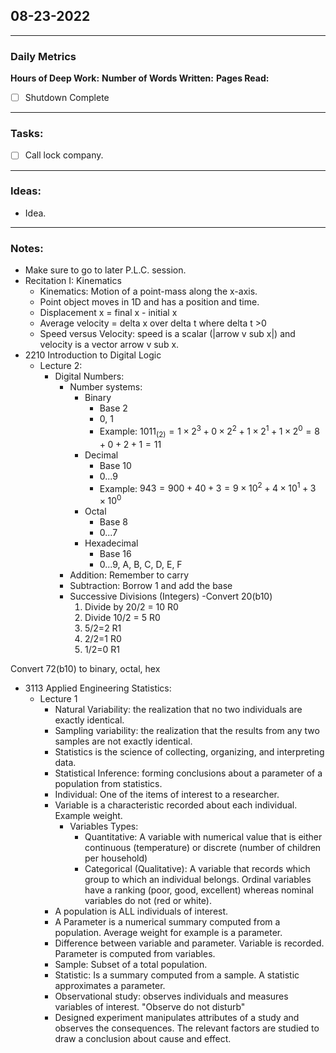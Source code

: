 ## 08-23-2022
---
### Daily Metrics
**Hours of Deep Work:**
**Number of Words Written:**
**Pages Read:**
- [ ] Shutdown Complete
---
### Tasks:
- [ ] Call lock company.
---
### Ideas:
- Idea.
---
### Notes:
- Make sure to go to later P.L.C. session.
- Recitation I: Kinematics
	- Kinematics: Motion of a point-mass along the x-axis.
	- Point object moves in 1D and has a position and time.
	- Displacement x = final x - initial x
	- Average velocity = delta x over delta t where delta t >0
	- Speed versus Velocity: speed is a scalar (|arrow v sub x|) and velocity is a vector arrow v sub x.
- 2210 Introduction to Digital Logic 
	- Lecture 2:
		- Digital Numbers:
			- Number systems:
				- Binary
					- Base 2
					- 0, 1
					- Example: $1011_{(2)}= 1\times2^3+0\times2^2+1\times2^1+1\times2^0=8+0+2+1=11$
				- Decimal
					- Base 10
					- 0...9
					- Example: $943=900+40+3=9\times10^2+4\times10^1+3\times10^0$
				- Octal
					- Base 8
					- 0...7
				- Hexadecimal
					- Base 16
					- 0...9, A, B, C, D, E, F
			- Addition: Remember to carry
			- Subtraction: Borrow 1 and add the base
			- Successive Divisions (Integers)
				-Convert 20(b10)
				1. Divide by 20/2 = 10 R0
				2. Divide 10/2 = 5 R0
				3. 5/2=2 R1
				4. 2/2=1 R0
				5. 1/2=0 R1

Convert 72(b10) to binary, octal, hex

- 3113 Applied Engineering Statistics:
	- Lecture 1
		- Natural Variability: the realization that no two individuals are exactly identical.
		- Sampling variability: the realization that the results from any two samples are not exactly identical.
		- Statistics is the science of collecting, organizing, and interpreting data.
		- Statistical Inference: forming conclusions about a parameter of a population from statistics.
		- Individual: One of the items of interest to a researcher.
		- Variable is a characteristic recorded about each individual. Example weight.
			- Variables Types:
				- Quantitative: A variable with numerical value that is either continuous (temperature) or discrete (number of children per household)
				- Categorical (Qualitative): A variable that records which group to which an individual belongs. Ordinal variables have a ranking (poor, good, excellent) whereas nominal variables do not (red or white).
		- A population is ALL individuals of interest.
		- A Parameter is a numerical summary computed from a population. Average weight for example is a parameter.
		- Difference between variable and parameter. Variable is recorded. Parameter is computed from variables.
		- Sample: Subset of a total population.
		- Statistic: Is a summary computed from a sample. A statistic approximates a parameter.
		- Observational study: observes individuals and measures variables of interest. "Observe do not disturb"
		- Designed experiment manipulates attributes of a study and observes the consequences. The relevant factors are studied to draw a conclusion about cause and effect.